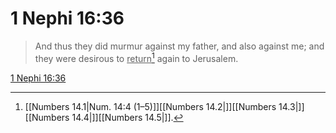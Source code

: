 # 1 Nephi 16:36

> And thus they did murmur against my father, and also against me; and they were desirous to <u>return</u>[^a] again to Jerusalem.

[1 Nephi 16:36](https://www.churchofjesuschrist.org/study/scriptures/bofm/1-ne/16?lang=eng&id=p36#p36)


[^a]: [[Numbers 14.1|Num. 14:4 (1–5)]][[Numbers 14.2|]][[Numbers 14.3|]][[Numbers 14.4|]][[Numbers 14.5|]].  
